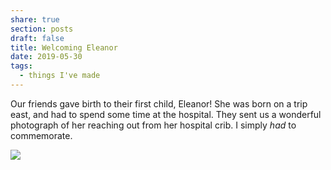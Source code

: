 ```yaml
---
share: true
section: posts
draft: false
title: Welcoming Eleanor
date: 2019-05-30
tags:
  - things I've made
---
```

Our friends gave birth to their first child, Eleanor! She was born on a trip east, and had to spend some time at the hospital. They sent us a wonderful photograph of her reaching out from her hospital crib. I simply _had_ to commemorate.

![](https://res.cloudinary.com/dbi2zounq/image/upload/v1678368474/zinzy.website/eleanor_ygsqpp.jpg)